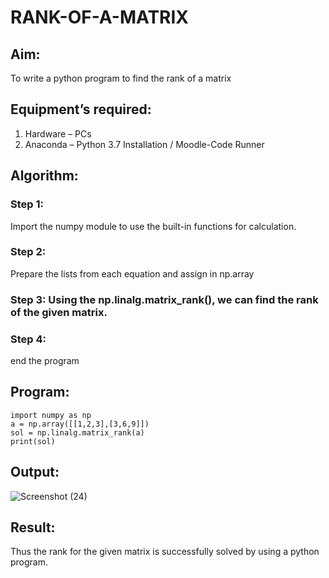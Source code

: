 # RANK-OF-A-MATRIX
## Aim:
To write a python program to find the rank of a matrix
## Equipment’s required:
1. 	Hardware – PCs
2. 	Anaconda – Python 3.7 Installation / Moodle-Code Runner
## Algorithm:
### Step 1: 
Import the numpy module to use the built-in functions for calculation.
### Step 2: 
Prepare the lists from each equation and assign in np.array
### Step 3: Using the np.linalg.matrix_rank(), we can find the rank of the given matrix.
### Step 4: 
end the program
## Program:
```
import numpy as np
a = np.array([[1,2,3],[3,6,9]])
sol = np.linalg.matrix_rank(a)
print(sol)
```
## Output:
![Screenshot (24)](https://github.com/user-attachments/assets/afefc477-96cd-460a-9ab1-82fba4045b20)

## Result:
Thus the rank for the given matrix is successfully solved by  using a python program.

